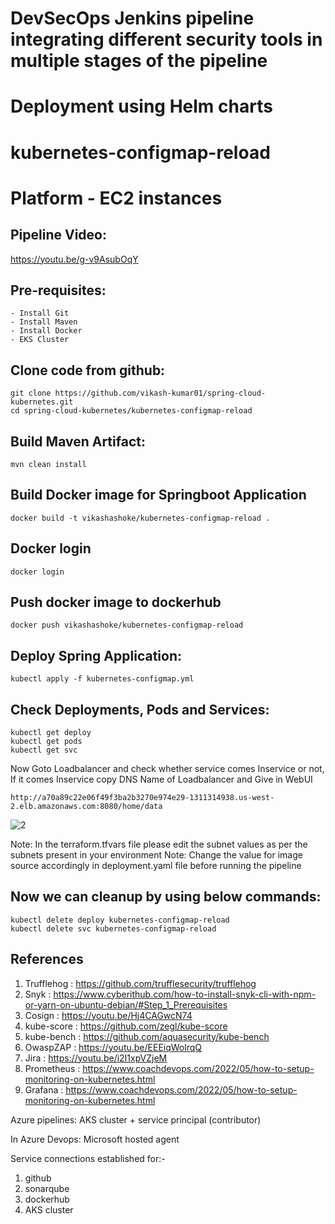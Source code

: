 # DevSecOps Jenkins pipeline integrating different security tools in multiple stages of the pipeline
# Deployment using Helm charts
# kubernetes-configmap-reload
# Platform - EC2 instances

Pipeline Video:
--------
https://youtu.be/g-v9AsubOqY

Pre-requisites:
--------
    - Install Git
    - Install Maven
    - Install Docker
    - EKS Cluster
    
Clone code from github:
-------
    git clone https://github.com/vikash-kumar01/spring-cloud-kubernetes.git
    cd spring-cloud-kubernetes/kubernetes-configmap-reload
    
Build Maven Artifact:
-------
    mvn clean install
 
Build Docker image for Springboot Application
--------------
    docker build -t vikashashoke/kubernetes-configmap-reload .
  
Docker login
-------------
    docker login
    
Push docker image to dockerhub
-----------
    docker push vikashashoke/kubernetes-configmap-reload
    
Deploy Spring Application:
--------
    kubectl apply -f kubernetes-configmap.yml
    
Check Deployments, Pods and Services:
-------

    kubectl get deploy
    kubectl get pods
    kubectl get svc
    
Now Goto Loadbalancer and check whether service comes Inservice or not, If it comes Inservice copy DNS Name of Loadbalancer and Give in WebUI

    http://a70a89c22e06f49f3ba2b3270e974e29-1311314938.us-west-2.elb.amazonaws.com:8080/home/data
    
![2](https://user-images.githubusercontent.com/63221837/82123471-44f5f300-97b7-11ea-9d10-438cf9cc98a0.png)

Note: In the terraform.tfvars file please edit the subnet values as per the subnets present in your environment
Note: Change the value for image source accordingly in deployment.yaml file before running the pipeline 

Now we can cleanup by using below commands:
--------
    kubectl delete deploy kubernetes-configmap-reload
    kubectl delete svc kubernetes-configmap-reload

References
--------
1. Trufflehog : https://github.com/trufflesecurity/trufflehog
2. Snyk       : https://www.cyberithub.com/how-to-install-snyk-cli-with-npm-or-yarn-on-ubuntu-debian/#Step_1_Prerequisites
3. Cosign     : https://youtu.be/Hj4CAGwcN74
4. kube-score : https://github.com/zegl/kube-score
5. kube-bench : https://github.com/aquasecurity/kube-bench
6. OwaspZAP   : https://youtu.be/EEEiqWolrqQ
7. Jira       : https://youtu.be/i2I1xpVZjeM
8. Prometheus : https://www.coachdevops.com/2022/05/how-to-setup-monitoring-on-kubernetes.html
9. Grafana    : https://www.coachdevops.com/2022/05/how-to-setup-monitoring-on-kubernetes.html


Azure pipelines:
AKS cluster + service principal (contributor) 

In Azure Devops:
Microsoft hosted agent

Service connections established for:-
1. github
2. sonarqube
3. dockerhub
4. AKS cluster 
